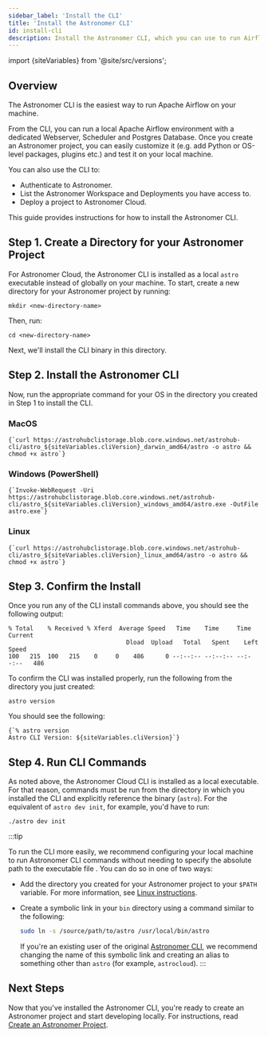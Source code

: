 ```yaml
---
sidebar_label: 'Install the CLI'
title: 'Install the Astronomer CLI'
id: install-cli
description: Install the Astronomer CLI, which you can use to run Airflow locally and deploy code to Astronomer Cloud.
---
```


import {siteVariables} from '@site/src/versions';

## Overview

The Astronomer CLI is the easiest way to run Apache Airflow on your machine.

From the CLI, you can run a local Apache Airflow environment with a dedicated Webserver, Scheduler and Postgres Database. Once you create an Astronomer project, you can easily customize it (e.g. add Python or OS-level packages, plugins etc.) and test it on your local machine.

You can also use the CLI to:

- Authenticate to Astronomer.
- List the Astronomer Workspace and Deployments you have access to.
- Deploy a project to Astronomer Cloud.

This guide provides instructions for how to install the Astronomer CLI.

## Step 1. Create a Directory for your Astronomer Project

For Astronomer Cloud, the Astronomer CLI is installed as a local `astro` executable instead of globally on your machine. To start, create a new directory for your Astronomer project by running:

```
mkdir <new-directory-name>
```

Then, run:

```
cd <new-directory-name>
```

Next, we'll install the CLI binary in this directory.

## Step 2. Install the Astronomer CLI

Now, run the appropriate command for your OS in the directory you created in Step 1 to install the CLI.

### MacOS

<pre><code parentName="pre">{`curl https://astrohubclistorage.blob.core.windows.net/astrohub-cli/astro_${siteVariables.cliVersion}_darwin_amd64/astro -o astro && chmod +x astro`}</code></pre>

### Windows (PowerShell)

<pre><code parentName="pre">{`Invoke-WebRequest -Uri https://astrohubclistorage.blob.core.windows.net/astrohub-cli/astro_${siteVariables.cliVersion}_windows_amd64/astro.exe -OutFile astro.exe`}</code></pre>

### Linux

<pre><code parentName="pre">{`curl https://astrohubclistorage.blob.core.windows.net/astrohub-cli/astro_${siteVariables.cliVersion}_linux_amd64/astro -o astro && chmod +x astro`}</code></pre>

## Step 3. Confirm the Install

Once you run any of the CLI install commands above, you should see the following output:

```
% Total    % Received % Xferd  Average Speed   Time    Time     Time  Current
                                 Dload  Upload   Total   Spent    Left  Speed
100   215  100   215    0     0    486      0 --:--:-- --:--:-- --:--:--   486
```

To confirm the CLI was installed properly, run the following from the directory you just created:

```
astro version
```

You should see the following:

<pre><code parentName="pre">{`% astro version
Astro CLI Version: ${siteVariables.cliVersion}`}</code></pre>

## Step 4. Run CLI Commands

As noted above, the Astronomer Cloud CLI is installed as a local executable. For that reason, commands must be run from the directory in which you installed the CLI and explicitly reference the binary (`astro`). For the equivalent of `astro dev init`, for example, you'd have to run:

```
./astro dev init
```

:::tip

To run the CLI more easily, we recommend configuring your local machine to run Astronomer CLI commands without needing to specify the absolute path to the executable file . You can do so in one of two ways:

- Add the directory you created for your Astronomer project to your `$PATH` variable. For more information, see [Linux instructions](https://linuxize.com/post/how-to-add-directory-to-path-in-linux/#adding-a-directory-to-your-path).
- Create a symbolic link in your `bin` directory using a command similar to the following:

   ```sh
   sudo ln -s /source/path/to/astro /usr/local/bin/astro
   ```

   If you're an existing user of the original [Astronomer CLI](https://github.com/astronomer/astro-cli), we recommend changing the name of this symbolic link and creating an alias to something other than `astro` (for example, `astrocloud`).
:::

## Next Steps

Now that you've installed the Astronomer CLI, you're ready to create an Astronomer project and start developing locally. For instructions, read [Create an Astronomer Project](create-project.md).
